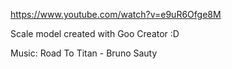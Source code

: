 https://www.youtube.com/watch?v=e9uR6Ofge8M

Scale model created with Goo Creator :D

Music: Road To Titan - Bruno Sauty 